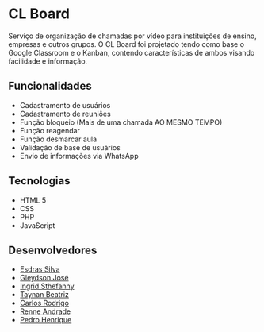 # CL Board
Serviço de organização de chamadas por vídeo para instituições de ensino, empresas e outros grupos. O CL Board foi projetado tendo como base o Google Classroom e o Kanban, contendo características de ambos visando facilidade e informação.



## Funcionalidades

* Cadastramento de usuários
* Cadastramento de reuniões
* Função bloqueio (Mais de uma chamada AO MESMO TEMPO)
* Função reagendar
* Função desmarcar aula
* Validação de base de usuários
* Envio de informações via WhatsApp



## Tecnologias

* HTML 5
* CSS
* PHP
* JavaScript



## Desenvolvedores

* [Esdras Silva](https://github.com/EsdrasPedro)
* [Gleydson José](https://github.com/Gjss333)
* [Ingrid Sthefanny](https://github.com/Ingrid-st)
* [Taynan Beatriz]()
* [Carlos Rodrigo]()
* [Renne Andrade]()
* [Pedro Henrique](https://github.com/Pedro-HenriqueWO)
